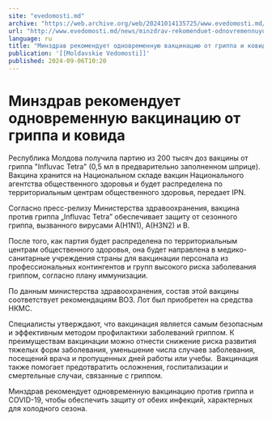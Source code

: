 ```yaml
---
site: "evedomosti.md"
archive: "https://web.archive.org/web/20241014135725/www.evedomosti.md/news/minzdrav-rekomenduet-odnovremennuyu-vakcinaciyu-ot-grippa-i"
url: "http://www.evedomosti.md/news/minzdrav-rekomenduet-odnovremennuyu-vakcinaciyu-ot-grippa-i"
language: ru
title: "Минздрав рекомендует одновременную вакцинацию от гриппа и ковида"
publication: '[[Moldavskie Vedomosti]]'
published: 2024-09-06T10:20
---
```


# Минздрав рекомендует одновременную вакцинацию от гриппа и ковида

Республика Молдова получила партию из 200 тысяч доз вакцины от гриппа "Influvac Tetra" (0,5 мл в предварительно заполненном шприце). Вакцина хранится на Национальном складе вакцин Национального агентства общественного здоровья и будет распределена по территориальным центрам общественного здоровья, передает IPN.

Согласно пресс-релизу Министерства здравоохранения, вакцина против гриппа „Influvac Tetra” обеспечивает защиту от сезонного гриппа, вызванного вирусами A(H1N1), A(H3N2) и B.

После того, как партия будет распределена по территориальным центрам общественного здоровья, она будет направлена в медико-санитарные учреждения страны для вакцинации персонала из профессиональных контингентов и групп высокого риска заболевания гриппом, согласно плану иммунизации.

По данным министерства здравоохранения, состав этой вакцины соответствует рекомендациям ВОЗ. Лот был приобретен на средства НКМС.

Специалисты утверждают, что вакцинация является самым безопасным и эффективным методом профилактики заболеваний гриппом. К преимуществам вакцинации можно отнести снижение риска развития тяжелых форм заболевания, уменьшение числа случаев заболевания, посещений врача и пропущенных дней работы или учебы.  Вакцинация также помогает предотвратить осложнения, госпитализации и смертельные случаи, связанные с гриппом.

Минздрав рекомендует одновременную вакцинацию против гриппа и COVID-19, чтобы обеспечить защиту от обеих инфекций, характерных для холодного сезона.